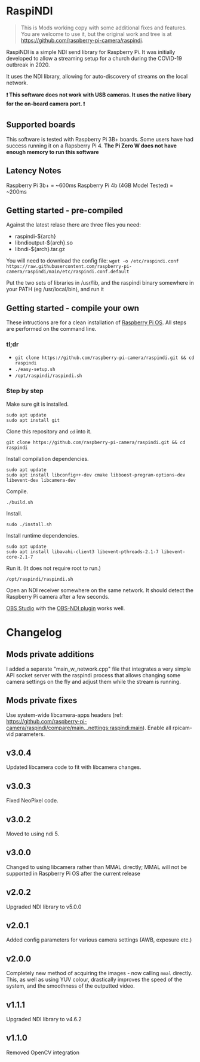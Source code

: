 # RaspiNDI
> This is Mods working copy with some additional fixes and features. You are
> welcome to use it, but the original work and tree is at
> https://github.com/raspberry-pi-camera/raspindi.

RaspiNDI is a simple NDI send library for Raspberry Pi. It was initially
developed to allow a streaming setup for a church during the COVID-19 outbreak
in 2020.

It uses the NDI library, allowing for auto-discovery of streams on the local
network.

**❗ This software does not work with USB cameras. It uses the native libary for
the on-board camera port. ❗**

## Supported boards

This software is tested with Raspberry Pi 3B+ boards. Some users have had success
running it on a Rapsberry Pi 4. **The Pi Zero W does not have enough memory to run
this software**

## Latency Notes
Raspberry Pi 3b+ = ~600ms
Raspberry Pi 4b (4GB Model Tested) = ~200ms

## Getting started - pre-compiled

Against the latest relase there are three files you need:

- raspindi-${arch}
- libndioutput-${arch}.so
- libndi-${arch}.tar.gz

You will need to download the config file: `wget -o /etc/raspindi.conf https://raw.githubusercontent.com/raspberry-pi-camera/raspindi/main/etc/raspindi.conf.default`

Put the two sets of libraries in /usr/lib, and the raspindi binary somewhere in your PATH (eg /usr/local/bin), and run it

## Getting started - compile your own

These intructions are for a clean installation of
[Raspberry Pi OS](https://www.raspberrypi.org/software/).
All steps are performed on the command line.

### tl;dr

- `git clone https://github.com/raspberry-pi-camera/raspindi.git && cd raspindi`
- `./easy-setup.sh`
- `/opt/raspindi/raspindi.sh`

### Step by step

Make sure git is installed.

```
sudo apt update
sudo apt install git
```

Clone this repository and `cd` into it.

```
git clone https://github.com/raspberry-pi-camera/raspindi.git && cd raspindi
```

Install compilation dependencies.

```
sudo apt update
sudo apt install libconfig++-dev cmake libboost-program-options-dev libevent-dev libcamera-dev

```

Compile.

```
./build.sh
```

Install.

```
sudo ./install.sh
```

Install runtime dependencies.

```
sudo apt update
sudo apt install libavahi-client3 libevent-pthreads-2.1-7 libevent-core-2.1-7
```

Run it. (It does not require root to run.)

```
/opt/raspindi/raspindi.sh
```

Open an NDI receiver somewhere on the same network. It should detect the
Raspberry Pi camera after a few seconds.

[OBS Studio](https://obsproject.com/) with the
[OBS-NDI plugin](https://github.com/Palakis/obs-ndi/releases/)
works well.


# Changelog

## Mods private additions
I added a separate "main_w_network.cpp" file that integrates a very simple API socket server with the raspindi process that allows changing some camera settings on the fly and adjust them while the stream is running.

## Mods private fixes
Use system-wide libcamera-apps headers (ref: https://github.com/raspberry-pi-camera/raspindi/compare/main...nettings:raspindi:main).
Enable all rpicam-vid parameters.

## v3.0.4
Updated libcamera code to fit with libcamera changes.

## v3.0.3
Fixed NeoPixel code.

## v3.0.2
Moved to using ndi 5.

## v3.0.0
Changed to using libcamera rather than MMAL directly; MMAL will not be supported in Raspberry Pi OS after
the current release

## v2.0.2
Upgraded NDI library to v5.0.0

## v2.0.1
Added config parameters for various camera settings (AWB, exposure etc.)

## v2.0.0
Completely new method of acquiring the images - now calling `mmal` directly.
This, as well as using YUV colour, drastically improves the speed of the system,
and the smoothness of the outputted video.

## v1.1.1
Upgraded NDI library to v4.6.2

## v1.1.0
Removed OpenCV integration
